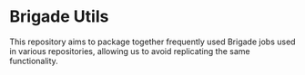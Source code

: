 # Brigade Utils

This repository aims to package together frequently used Brigade jobs used in various repositories, allowing us to avoid replicating the same functionality.
